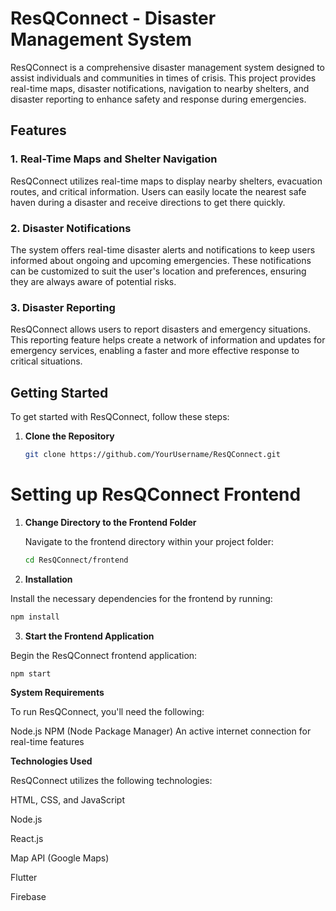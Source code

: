 # ResQConnect - Disaster Management System

ResQConnect is a comprehensive disaster management system designed to assist individuals and communities in times of crisis. This project provides real-time maps, disaster notifications, navigation to nearby shelters, and disaster reporting to enhance safety and response during emergencies.

## Features

### 1. Real-Time Maps and Shelter Navigation

ResQConnect utilizes real-time maps to display nearby shelters, evacuation routes, and critical information. Users can easily locate the nearest safe haven during a disaster and receive directions to get there quickly.

### 2. Disaster Notifications

The system offers real-time disaster alerts and notifications to keep users informed about ongoing and upcoming emergencies. These notifications can be customized to suit the user's location and preferences, ensuring they are always aware of potential risks.

### 3. Disaster Reporting

ResQConnect allows users to report disasters and emergency situations. This reporting feature helps create a network of information and updates for emergency services, enabling a faster and more effective response to critical situations.

## Getting Started

To get started with ResQConnect, follow these steps:

1. **Clone the Repository**

   ```bash
   git clone https://github.com/YourUsername/ResQConnect.git

# Setting up ResQConnect Frontend

1. **Change Directory to the Frontend Folder**

   Navigate to the frontend directory within your project folder:

   ```bash
   cd ResQConnect/frontend

2. **Installation**

Install the necessary dependencies for the frontend by running:

   ```bash
   npm install
```

3. **Start the Frontend Application**

Begin the ResQConnect frontend application:

   ```bash
   npm start
```
 **System Requirements**

 
To run ResQConnect, you'll need the following:

Node.js
NPM (Node Package Manager)
An active internet connection for real-time features

**Technologies Used**


ResQConnect utilizes the following technologies:

HTML, CSS, and JavaScript

Node.js

React.js

Map API (Google Maps)

Flutter

Firebase
